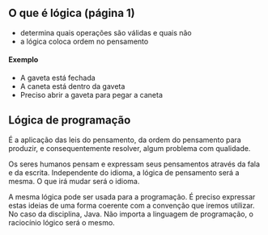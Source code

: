 ## O que é lógica (página 1)
- determina quais operações são válidas e quais não
- a lógica coloca ordem no pensamento

#### Exemplo
- A gaveta está fechada
- A caneta está dentro da gaveta
- Preciso abrir a gaveta para pegar a caneta

## Lógica de programação
É a aplicação das leis do pensamento, da ordem do pensamento para produzir, e consequentemente resolver, algum problema com qualidade.

Os seres humanos pensam e expressam seus pensamentos através da fala e da escrita. Independente do idioma, a lógica de pensamento será a mesma. O que irá mudar será o idioma.

A mesma lógica pode ser usada para a programação. É preciso expressar estas ideias de uma forma coerente com a convenção que iremos utilizar. No caso da disciplina, Java. Não importa a linguagem de programação, o raciocínio lógico será o mesmo.